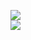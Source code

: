 [![](https://img.shields.io/badge/Made%20With-Github%20Spray-lightgrey.svg?style=for-the-badge&logo=github)](https://github.com/Annihil/github-spray#15988)  
[![](https://i.imgur.com/2DrTn0Z.gif)](https://github.com/Annihil/github-spray)